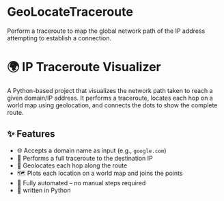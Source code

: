 # GeoLocateTraceroute
Perform a traceroute to map the global network path of the IP address attempting to establish a connection.

# 🌍 IP Traceroute Visualizer

A Python-based project that visualizes the network path taken to reach a given domain/IP address. It performs a traceroute, locates each hop on a world map using geolocation, and connects the dots to show the complete route.

## ✨ Features

- 🌐 Accepts a domain name as input (e.g., `google.com`)
- 🧭 Performs a full traceroute to the destination IP
- 📍 Geolocates each hop along the route
- 🗺️ Plots each location on a world map and joins the points
- 🔁 Fully automated – no manual steps required
- 🐍 written in Python



